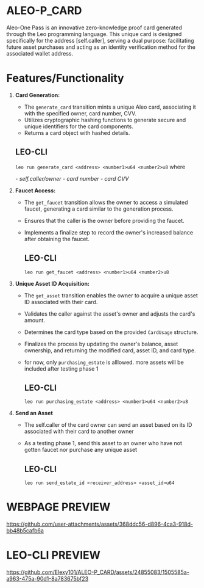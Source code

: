 # ALEO-P_CARD
Aleo-One Pass is an innovative zero-knowledge proof card generated through the Leo programming language. This unique card is designed specifically for the address [self.caller], serving a dual purpose: facilitating future asset purchases and acting as an identity verification method for the associated wallet address.

# Features/Functionality
1. **Card Generation:**
   - The `generate_card` transition mints a unique Aleo card, associating it with the specified owner, card number, CVV.
   - Utilizes cryptographic hashing functions to generate secure and unique identifiers for the card components.
   - Returns a card object with hashed details.

   ## LEO-CLI
   `leo run generate_card <address> <number1>u64 <number2>u8` where
   <address> - self.caller/owner
   <number1> - card number 
   <number2> - card CVV

3. **Faucet Access:**
   - The `get_faucet` transition allows the owner to access a simulated faucet, generating a card similar to the generation process.
   - Ensures that the caller is the owner before providing the faucet.
   - Implements a finalize step to record the owner's increased balance after obtaining the faucet.

     ## LEO-CLI
     `leo run get_faucet <address> <number1>u64 <number2>u8`

4. **Unique Asset ID Acquisition:**
   - The `get_asset` transition enables the owner to acquire a unique asset ID associated with their card.
   - Validates the caller against the asset's owner and adjusts the card's amount.
   - Determines the card type based on the provided `CardUsage` structure.
   - Finalizes the process by updating the owner's balance, asset ownership, and returning the modified card, asset ID, and card type.
   - for now, only `purchasing_estate` is alllowed. more assets will be included after testing phase 1

     ## LEO-CLI
     `leo run purchasing_estate <address> <number1>u64 <number2>u8`

5. **Send an Asset**
   - The self.caller of the card owner can send an asset based on its ID associated with their card to another owner
   - As a testing phase 1, send this asset to an owner who have not gotten faucet nor purchase any unique asset

     ## LEO-CLI
     `leo run send_estate_id <receiver_address> <asset_id>u64`
     


# WEBPAGE PREVIEW
https://github.com/user-attachments/assets/368ddc56-d896-4ca3-918d-bb48b5cafb6a



# LEO-CLI PREVIEW
https://github.com/Elexy101/ALEO-P_CARD/assets/24855083/1505585a-a963-475a-90d1-8a783675bf23

